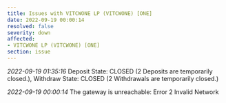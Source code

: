 ```yaml
---
title: Issues with VITCWONE LP (VITCWONE) [ONE]
date: 2022-09-19 00:00:14
resolved: false
severity: down
affected:
- VITCWONE LP (VITCWONE) [ONE]
section: issue
---
```


*2022-09-19 01:35:16* Deposit State: CLOSED (2 Deposits are temporarily closed.), Withdraw State: CLOSED (2 Withdrawals are temporarily closed.)

*2022-09-19 00:00:14* The gateway is unreachable: Error 2 Invalid Network